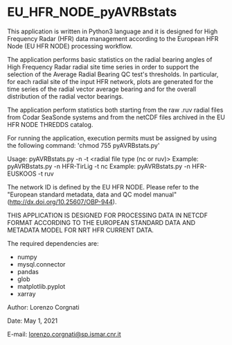 # EU_HFR_NODE_pyAVRBstats
This application is written in Python3 language and it is designed for High Frequency Radar (HFR) data management according to the European HFR Node (EU HFR NODE) processing workflow.

The application performs basic statistics on the radial bearing angles of High Frequency Radar radial site time series in order to support the selection of the Average Radial Bearing QC test's thresholds. In particular, for each radial site of the input HFR network, plots are generated for the time series of the radial vector average bearing and for the overall distribution of the radial vector bearings.

The application perform statistics both starting from the raw .ruv radial files from Codar SeaSonde systems and from the netCDF files archived in the EU HFR NODE THREDDS catalog.

For running the application, execution permits must be assigned by using the following command: 'chmod 755 pyAVRBstats.py'

Usage: pyAVRBstats.py -n <network ID> -t <radial file type (nc or ruv)>
Example: pyAVRBstats.py -n HFR-TirLig -t nc
Example: pyAVRBstats.py -n HFR-EUSKOOS -t ruv

The network ID is defined by the EU HFR NODE. Please refer to the "European standard metadata, data and QC model manual" (http://dx.doi.org/10.25607/OBP-944).

THIS APPLICATION IS DESIGNED FOR PROCESSING DATA IN NETCDF FORMAT ACCORDING TO THE EUROPEAN STANDARD DATA AND METADATA MODEL FOR NRT HFR CURRENT DATA. 

The required dependencies are:
- numpy
- mysql.connector
- pandas
- glob
- matplotlib.pyplot
- xarray


Author: Lorenzo Corgnati

Date: May 1, 2021

E-mail: lorenzo.corgnati@sp.ismar.cnr.it 

